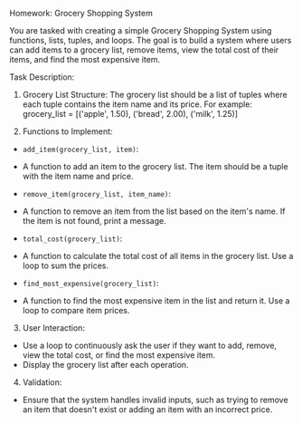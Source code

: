 Homework: Grocery Shopping System

You are tasked with creating a simple Grocery Shopping System using functions, lists, tuples, and
loops.
The goal is to build a system where users can add items to a grocery list, remove items, view the
total cost
of their items, and find the most expensive item.

Task Description:

1. Grocery List Structure:
The grocery list should be a list of tuples where each tuple contains the item name and its price.
For example:
grocery_list = [('apple', 1.50), ('bread', 2.00), ('milk', 1.25)]

2. Functions to Implement:

- `add_item(grocery_list, item)`:
- A function to add an item to the grocery list. The item should be a tuple with the item name and
price.

- `remove_item(grocery_list, item_name)`:
- A function to remove an item from the list based on the item's name. If the item is not found,
print a message.

- `total_cost(grocery_list)`:

- A function to calculate the total cost of all items in the grocery list. Use a loop to sum the prices.

- `find_most_expensive(grocery_list)`:
- A function to find the most expensive item in the list and return it. Use a loop to compare item
prices.

3. User Interaction:
- Use a loop to continuously ask the user if they want to add, remove, view the total cost, or find
the most expensive item.
- Display the grocery list after each operation.

4. Validation:
- Ensure that the system handles invalid inputs, such as trying to remove an item that doesn't exist
or adding an item with an incorrect price.
